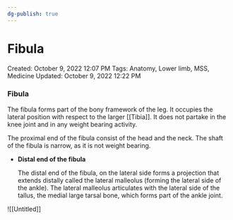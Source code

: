 ```yaml
---
dg-publish: true
---
```


# Fibula

Created: October 9, 2022 12:07 PM
Tags: Anatomy, Lower limb, MSS, Medicine
Updated: October 9, 2022 12:22 PM

### Fibula

The fibula forms part of the bony framework of the leg. It occupies the lateral position with respect to the larger [[Tibia]]. It does not partake in the knee joint and in any weight bearing activity.

The proximal end of the fibula consist of the head and the neck. The shaft of the fibula is narrow, as it is not weight bearing.

- **Distal end of the fibula**
    
    The distal end of the fibula, on the lateral side forms a projection that extends distally called the lateral malleolus (forming the lateral side of the ankle). The lateral malleolus articulates with the lateral side of the tallus, the medial large tarsal bone, which forms part of the ankle joint.
    

![[Untitled]]